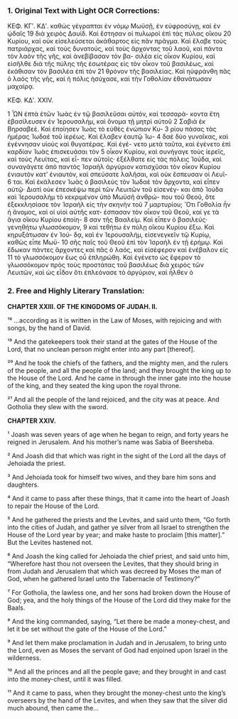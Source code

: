 ### 1. Original Text with Light OCR Corrections:

ΚΕΦ. ΚΓʹ. ΚΔʹ.
καθὼς γέγραπται ἐν νόμῳ Μωϋσῇ, ἐν εὐφροσύνῃ, καὶ ἐν ᾠδαῖς
19 διὰ χειρὸς Δαυίδ. Καὶ ἔστησαν οἱ πυλωροὶ ἐπὶ τὰς πύλας οἴκου
20 Κυρίου, καὶ οὐκ εἰσελεύσεται ἀκάθαρτος εἰς πᾶν πρᾶγμα. Καὶ
ἔλαβε τοὺς πατριάρχας, καὶ τοὺς δυνατούς, καὶ τοὺς ἄρχοντας
τοῦ λαοῦ, καὶ πάντα τὸν λαὸν τῆς γῆς, καὶ ἀνεβίβασαν τὸν βα-
σιλέα εἰς οἶκον Κυρίου, καὶ εἰσῆλθε διὰ τῆς πύλης τῆς ἐσωτέρας
εἰς τὸν οἶκον τοῦ βασιλέως, καὶ ἐκάθισαν τὸν βασιλέα ἐπὶ τὸν
21 θρόνον τῆς βασιλείας. Καὶ ηὐφράνθη πᾶς ὁ λαὸς τῆς γῆς, καὶ ἡ
πόλις ἡσύχασε, καὶ τὴν Γοθολίαν ἐθανάτωσαν μαχαίρᾳ.

ΚΕΦ. ΚΔʹ. XXIV.

1 ὯΝ ἑπτὰ ἐτῶν Ἰωὰς ἐν τῷ βασιλεῦσαι αὐτόν, καὶ τεσσαρά-
κοντα ἔτη ἐβασίλευσεν ἐν Ἱερουσαλήμ, καὶ ὄνομα τῇ μητρὶ αὐτοῦ
2 Σαβιὰ ἐκ Βηρσαβεέ. Καὶ ἐποίησεν Ἰωὰς τὸ εὐθὲς ἐνώπιον Κυ-
3 ρίου πάσας τὰς ἡμέρας Ἰωδαὲ τοῦ ἱερέως. Καὶ ἔλαβεν ἑαυτῷ Ἰω-
4 δαὲ δύο γυναῖκας, καὶ ἐγέννησαν υἱοὺς καὶ θυγατέρας. Καὶ ἐγέ-
νετο μετὰ ταῦτα, καὶ ἐγένετο ἐπὶ καρδίαν Ἰωὰς ἐπισκευάσαι τὸν
5 οἶκον Κυρίου, καὶ συνήγαγε τοὺς ἱερεῖς, καὶ τοὺς Λευίτας, καὶ εἶ-
πεν αὐτοῖς· ἐξέλθατε εἰς τὰς πόλεις Ἰούδα, καὶ συναγάγετε ἀπὸ
παντὸς Ἰσραὴλ ἀργύριον κατισχῦσαι τὸν οἶκον Κυρίου ἐνιαυτὸν
κατ’ ἐνιαυτόν, καὶ σπεύσατε λαλῆσαι, καὶ οὐκ ἔσπευσαν οἱ Λευῖ-
6 ται. Καὶ ἐκάλεσεν Ἰωὰς ὁ βασιλεὺς τὸν Ἰωδαὲ τὸν ἄρχοντα, καὶ
εἶπεν αὐτῷ· Διατί οὐκ ἐπεσκέψω περὶ τῶν Λευιτῶν τοῦ εἰσενέγ-
και ἀπὸ Ἰούδα καὶ Ἱερουσαλὴμ τὸ κεκριμένον ὑπὸ Μωϋσῆ ἀνθρώ-
που τοῦ Θεοῦ, ὅτε ἐξεκκλησίασε τὸν Ἰσραὴλ εἰς τὴν σκηνὴν τοῦ
7 μαρτυρίου; Ὅτι Γοθολία ἦν ἡ ἄνομος, καὶ οἱ υἱοὶ αὐτῆς κατ-
έσπασαν τὸν οἶκον τοῦ Θεοῦ, καί γε τὰ ἅγια οἴκου Κυρίου ἐποίη-
8 σαν τῆς Βααλείμ. Καὶ εἶπεν ὁ βασιλεύς· γενηθήτω γλωσσόκομον,
9 καὶ τεθήτω ἐν πύλῃ οἴκου Κυρίου ἔξω. Καὶ κηρυξάτωσαν ἐν Ἰού-
δᾳ, καὶ ἐν Ἱερουσαλήμ, εἰσενεγκεῖν τῷ Κυρίῳ, καθὼς εἶπε Μωϋ-
10 σῆς παῖς τοῦ Θεοῦ ἐπὶ τὸν Ἰσραὴλ ἐν τῇ ἐρήμῳ. Καὶ ἔδωκαν
πάντες ἄρχοντες καὶ πᾶς ὁ λαός, καὶ εἰσέφερον καὶ ἐνέβαλον εἰς
11 τὸ γλωσσόκομον ἕως οὗ ἐπληρώθη. Καὶ ἐγένετο ὡς ἔφερον τὸ
γλωσσόκομον πρὸς τοὺς προστάτας τοῦ βασιλέως διὰ χειρὸς τῶν
Λευιτῶν, καὶ ὡς εἶδον ὅτι ἐπλεόνασε τὸ ἀργύριον, καὶ ἦλθεν ὁ

### 2. Free and Highly Literary Translation:

**CHAPTER XXIII. OF THE KINGDOMS OF JUDAH. II.**

¹⁸ ...according as it is written in the Law of Moses, with rejoicing and with songs, by the hand of David.

¹⁹ And the gatekeepers took their stand at the gates of the House of the Lord, that no unclean person might enter into any part [thereof].

²⁰ And he took the chiefs of the fathers, and the mighty men, and the rulers of the people, and all the people of the land; and they brought the king up to the House of the Lord. And he came in through the inner gate into the house of the king, and they seated the king upon the royal throne.

²¹ And all the people of the land rejoiced, and the city was at peace. And Gotholia they slew with the sword.

**CHAPTER XXIV.**

¹ Joash was seven years of age when he began to reign, and forty years he reigned in Jerusalem. And his mother’s name was Sabia of Beersheba.

² And Joash did that which was right in the sight of the Lord all the days of Jehoiada the priest.

³ And Jehoiada took for himself two wives, and they bare him sons and daughters.

⁴ And it came to pass after these things, that it came into the heart of Joash to repair the House of the Lord.

⁵ And he gathered the priests and the Levites, and said unto them, “Go forth into the cities of Judah, and gather ye silver from all Israel to strengthen the House of the Lord year by year; and make haste to proclaim [this matter].” But the Levites hastened not.

⁶ And Joash the king called for Jehoiada the chief priest, and said unto him, “Wherefore hast thou not overseen the Levites, that they should bring in from Judah and Jerusalem that which was decreed by Moses the man of God, when he gathered Israel unto the Tabernacle of Testimony?”

⁷ For Gotholia, the lawless one, and her sons had broken down the House of God; yea, and the holy things of the House of the Lord did they make for the Baals.

⁸ And the king commanded, saying, “Let there be made a money-chest, and let it be set without the gate of the House of the Lord.”

⁹ And let them make proclamation in Judah and in Jerusalem, to bring unto the Lord, even as Moses the servant of God had enjoined upon Israel in the wilderness.

¹⁰ And all the princes and all the people gave; and they brought in and cast into the money-chest, until it was filled.

¹¹ And it came to pass, when they brought the money-chest unto the king’s overseers by the hand of the Levites, and when they saw that the silver did much abound, then came the...
